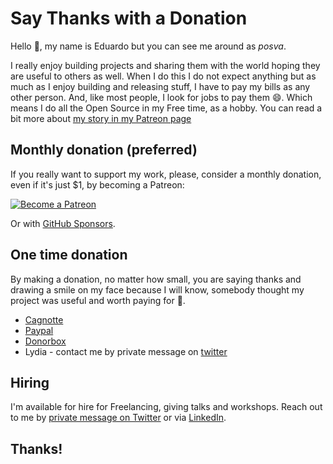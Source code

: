# Say Thanks with a Donation

Hello 👋, my name is Eduardo but you can see me around as _posva_.

I really enjoy building projects and sharing them with the world hoping they are useful to others as well. When I do this I do not expect anything but as much as I enjoy building and releasing stuff, I have to pay my bills as any other person. And, like most people, I look for jobs to pay them 😄. Which means I do all the Open Source in my Free time, as a hobby.
You can read a bit more about [my story in my Patreon page](https://www.patreon.com/posva)

## Monthly donation (preferred)

If you really want to support my work, please, consider a monthly donation, even if it's just $1, by becoming a Patreon:

<p>
  <a href="https://www.patreon.com/posva" target="_blank" title="Patreon">
    <img src="https://c5.patreon.com/external/logo/become_a_patron_button.png" alt="Become a Patreon">
  </a>
</p>

Or with [GitHub Sponsors](https://github.com/sponsors/posva).

## One time donation

By making a donation, no matter how small, you are saying thanks and drawing a smile on my face because I will know, somebody thought my project was useful and worth paying for 🤩.

- [Cagnotte](https://cagnotte.me/posva)
- [Paypal](https://www.paypal.me/posva)
- [Donorbox](https://donorbox.org/posva)
- Lydia - contact me by private message on [twitter](https://twitter.com/posva)

## Hiring

I'm available for hire for Freelancing, giving talks and workshops. Reach out to me by [private message on Twitter](https://twitter.com/posva) or via [LinkedIn](https://www.linkedin.com/in/edsanmartin).

## Thanks!
